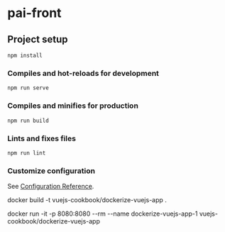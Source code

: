 # pai-front

## Project setup
```
npm install
```

### Compiles and hot-reloads for development
```
npm run serve
```

### Compiles and minifies for production
```
npm run build
```

### Lints and fixes files
```
npm run lint
```

### Customize configuration
See [Configuration Reference](https://cli.vuejs.org/config/).


docker build -t vuejs-cookbook/dockerize-vuejs-app .

docker run -it -p 8080:8080 --rm --name dockerize-vuejs-app-1 vuejs-cookbook/dockerize-vuejs-app

